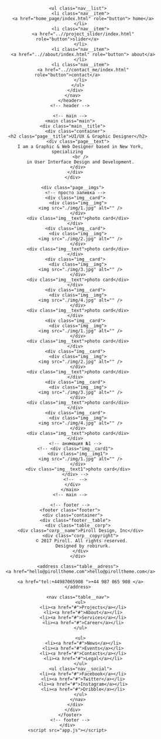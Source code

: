 <!DOCTYPE html>
<html lang="en">
  <head>
    <meta charset="UTF-8" />
    <meta http-equiv="X-UA-Compatible" content="IE=edge" />
    <meta name="viewport" content="width=device-width, initial-scale=1.0" />
    <link rel="icon" href=".//img/logo.png" type="image/x-icon" />
    <link rel="preconnect" href="https://fonts.gstatic.com" />
    <link
      href="https://fonts.googleapis.com/css2?family=Montserrat:wght@500&family=Nunito+Sans&family=Work+Sans&display=swap"
      rel="stylesheet"
    />
    <link rel="stylesheet" href="style.css" />
    <title>Document</title>
  </head>
  <body>
    <div class="page">
      <!-- header -->
      <header class="header">
        <nav class="header__navbar">
          <div class="container nav__tab">
            <a href="" class="header__logo">
              <img src="./img/logo.png" alt="" class="logo" />
            </a>

            <ul class="nav__list">
              <li class="nav__item">
                <a href="home_page/index.html" role="button"> home</a>
              </li>
              <li class="nav__item">
                <a href="..//project_slider/index.html" role="button">slider</a>
              </li>
              <li class="nav__item">
                <a href="..//about/index.html" role="button"> about</a>
              </li>
              <li class="nav__item">
                <a href="..//contact_me/index.html" role="button">contact</a>
              </li>
            </ul>
          </div>
        </nav>
      </header>
      <!-- header -->

      <!-- main -->
      <main class="main">
        <div class="main__title">
          <div class="container">
            <h2 class="page__title">UI/UX & Graphic Designer</h2>
            <div class="page__text">
              I am a Graphic & Web Designer based in New York, specializing
              <br />
              in User Interface Design and Development.
            </div>
          </div>
        </div>

        <div class="page__imgs">
          <!-- просто заливка -->
          <div class="img__card">
            <div class="img__img">
              <img src="./img/1.jpg" alt="" />
            </div>
            <div class="img__text">photo card</div>
          </div>
          <div class="img__card">
            <div class="img__img">
              <img src="./img/2.jpg" alt="" />
            </div>
            <div class="img__text">photo card</div>
          </div>
          <div class="img__card">
            <div class="img__img">
              <img src="./img/3.jpg" alt="" />
            </div>
            <div class="img__text">photo card</div>
          </div>
          <div class="img__card">
            <div class="img__img">
              <img src="./img/4.jpg" alt="" />
            </div>
            <div class="img__text">photo card</div>
          </div>
          <div class="img__card">
            <div class="img__img">
              <img src="./img/1.jpg" alt="" />
            </div>
            <div class="img__text">photo card</div>
          </div>
          <div class="img__card">
            <div class="img__img">
              <img src="./img/2.jpg" alt="" />
            </div>
            <div class="img__text">photo card</div>
          </div>
          <div class="img__card">
            <div class="img__img">
              <img src="./img/3.jpg" alt="" />
            </div>
            <div class="img__text">photo card</div>
          </div>
          <div class="img__card">
            <div class="img__img">
              <img src="./img/4.jpg" alt="" />
            </div>
            <div class="img__text">photo card</div>
          </div>
          <!-- анимация №1 -->
          <!-- <div class="img__card1">
            <div class="img__img1">
              <img src="./img/1.jpg" alt="" />
            </div>
            <div class="img__text1">photo card</div>
          </div> -->
          <!--  -->
        </div>
      </main>
      <!-- main -->

      <!-- footer -->
      <footer class="footer">
        <div class="container">
          <div class="footer__table">
            <div class="table__corp">
              <div class="corp__name">Piroll Design, Inc</div>
              <div class="corp__copyright">
                © 2017 Piroll. All rights reserved. 
                Designed by robirurk.
              </div>
            </div>

            <address class="table__adress">
              <a href="hello@pirolltheme.com">hello@pirolltheme.com</a>

              <a href="tel:+44987065908 ">+44 987 065 908 </a>
            </address>

            <nav class="table__nav">
              <ul>
                <li><a href="#">Projects</a></li>
                <li><a href="#">About</a></li>
                <li><a href="#">Services</a></li>
                <li><a href="#">Career</a></li>
              </ul>

              <ul>
                <li><a href="#">News</a></li>
                <li><a href="#">Events</a></li>
                <li><a href="#">Contacts</a></li>
                <li><a href="#">Legal</a></li>
              </ul>
              <ul class="nav__social">
                <li><a href="#">Facebook</a></li>
                <li><a href="#">Twitter</a></li>
                <li><a href="#">Instagram</a></li>
                <li><a href="#">Dribble</a></li>
              </ul>
            </nav>
          </div>
        </div>
      </footer>
      <!-- footer -->
    </div>
    <script src="app.js"></script>
  </body>
</html>
